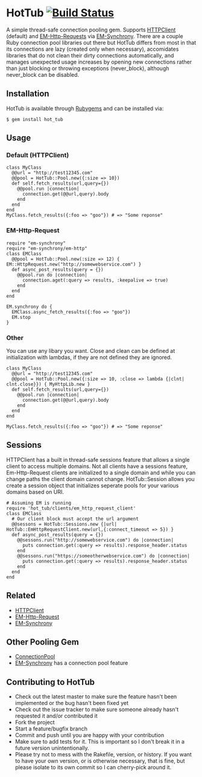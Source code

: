 # HotTub [![Build Status](https://travis-ci.org/JoshMcKin/hot_tub.png?branch=master)](https://travis-ci.org/JoshMcKin/hot_tub)
A simple thread-safe connection pooling gem. Supports [HTTPClient](https://github.com/nahi/httpclient) (default) and
[EM-Http-Requests](https://github.com/igrigorik/em-http-request) via [EM-Synchrony](https://github.com/igrigorik/em-synchrony). 
There are a couple Ruby connection pool libraries out there but HotTub differs from most in that its connections are lazy 
(created only when necessary), accomidates libraries that do not clean their dirty connections automatically, and manages unexpected usage increases by opening new connections rather than just blocking or throwing exceptions (never_block), although never_block can be disabled. 

## Installation

HotTub is available through [Rubygems](https://rubygems.org/gems/hot_tub) and can be installed via:

    $ gem install hot_tub

## Usage 

### Default (HTTPClient)

    class MyClass
      @@url = "http://test12345.com"
      @@pool = HotTub::Pool.new({:size => 10})
      def self.fetch_results(url,query={})
        @@pool.run |connection|
          connection.get(@@url,query).body
        end
      end
    end
    MyClass.fetch_results({:foo => "goo"}) # => "Some reponse"

### EM-Http-Request

    require "em-synchrony"
    require "em-synchrony/em-http"
    class EMClass
      @@pool = HotTub::Pool.new(:size => 12) { EM::HttpRequest.new("http://somewebservice.com") }
      def async_post_results(query = {})
        @@pool.run do |connection|    
          connection.aget(:query => results, :keepalive => true)
        end
      end
    end

    EM.synchrony do {
      EMClass.async_fetch_results({:foo => "goo"})
      EM.stop
    }

### Other
 You can use any libary you want. Close and clean can be defined at initialization with
 lambdas, if they are not defined they are ignored.

    class MyClass
      @@url = "http://test12345.com"
      @@pool = HotTub::Pool.new({:size => 10, :close => lambda {|clnt| clnt.close}}) { MyHttpLib.new }
      def self.fetch_results(url,query={})
        @@pool.run |connection|
          connection.get(@@url,query).body
        end
      end
    end

    MyClass.fetch_results({:foo => "goo"}) # => "Some reponse"

## Sessions

HTTPClient has a built in thread-safe sessions feature that allows a single client to access multiple domains. 
Not all clients have a sessions feature, Em-Http-Request clients are initialized to a single domain and while you
can change paths the client domain cannot change. HotTub::Session allows you create a session object that initializes
seperate pools for your various domains based on URI.

    # Assuming EM is running
    require 'hot_tub/clients/em_http_request_client'
    class EMClass
      # Our client block must accept the url argument
      @@sessons = HotTub::Sessions.new {|url| HotTub::EmHttpRequestClient.new(url,{:connect_timeout => 5}) }
      def async_post_results(query = {})
        @@sessons.run("http://somewebservice.com") do |connection|    
          puts connection.get(:query => results).response_header.status
        end
        @@sessons.run("https://someotherwebservice.com") do |connection|    
          puts connection.get(:query => results).response_header.status
        end
      end
    end

## Related

* [HTTPClient](https://github.com/nahi/httpclient)
* [EM-Http-Request](https://github.com/igrigorik/em-http-request)
* [EM-Synchrony](https://github.com/igrigorik/em-synchrony)

## Other Pooling Gem

* [ConnectionPool](https://github.com/mperham/connection_pool)
* [EM-Synchrony](https://github.com/igrigorik/em-synchrony) has a connection pool feature

## Contributing to HotTub
 
* Check out the latest master to make sure the feature hasn't been implemented or the bug hasn't been fixed yet
* Check out the issue tracker to make sure someone already hasn't requested it and/or contributed it
* Fork the project
* Start a feature/bugfix branch
* Commit and push until you are happy with your contribution
* Make sure to add tests for it. This is important so I don't break it in a future version unintentionally.
* Please try not to mess with the Rakefile, version, or history. If you want to have your own version, or is otherwise necessary, that is fine, but please isolate to its own commit so I can cherry-pick around it.